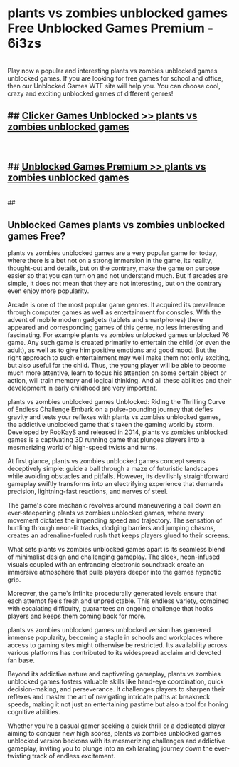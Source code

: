 # plants vs zombies unblocked games  Free Unblocked Games Premium - 6i3zs <br>
<br>
Play now a popular and interesting plants vs zombies unblocked games unblocked games. If you are looking for free games for school and office, then our Unblocked Games WTF site will help you. You can choose cool, crazy and exciting unblocked games of different genres!


## ##  [Clicker Games Unblocked >> plants vs zombies unblocked games](http://freeplayer.one?title=plants_vs_zombies_unblocked_games&ref=UGames)
  <br>

##  ## [Unblocked Games Premium >> plants vs zombies unblocked games](http://freeplayer.one?title=plants_vs_zombies_unblocked_games&ref=UGames)
  <br>
  ##



## Unblocked Games plants vs zombies unblocked games Free?

plants vs zombies unblocked games are a very popular game for today, where there is a bet not on a strong immersion in the game, its reality, thought-out and details, but on the contrary, make the game on purpose easier so that you can turn on and not understand much. But if arcades are simple, it does not mean that they are not interesting, but on the contrary even enjoy more popularity.

Arcade is one of the most popular game genres. It acquired its prevalence through computer games as well as entertainment for consoles. With the advent of mobile modern gadgets (tablets and smartphones) there appeared and corresponding games of this genre, no less interesting and fascinating. For example plants vs zombies unblocked games unblocked 76 game. Any such game is created primarily to entertain the child (or even the adult), as well as to give him positive emotions and good mood. But the right approach to such entertainment may well make them not only exciting, but also useful for the child. Thus, the young player will be able to become much more attentive, learn to focus his attention on some certain object or action, will train memory and logical thinking. And all these abilities and their development in early childhood are very important.

plants vs zombies unblocked games Unblocked: Riding the Thrilling Curve of Endless Challenge
Embark on a pulse-pounding journey that defies gravity and tests your reflexes with plants vs zombies unblocked games, the addictive unblocked game that's taken the gaming world by storm. Developed by RobKayS and released in 2014, plants vs zombies unblocked games is a captivating 3D running game that plunges players into a mesmerizing world of high-speed twists and turns.

At first glance, plants vs zombies unblocked games concept seems deceptively simple: guide a ball through a maze of futuristic landscapes while avoiding obstacles and pitfalls. However, its devilishly straightforward gameplay swiftly transforms into an electrifying experience that demands precision, lightning-fast reactions, and nerves of steel.

The game's core mechanic revolves around maneuvering a ball down an ever-steepening plants vs zombies unblocked games, where every movement dictates the impending speed and trajectory. The sensation of hurtling through neon-lit tracks, dodging barriers and jumping chasms, creates an adrenaline-fueled rush that keeps players glued to their screens.

What sets plants vs zombies unblocked games apart is its seamless blend of minimalist design and challenging gameplay. The sleek, neon-infused visuals coupled with an entrancing electronic soundtrack create an immersive atmosphere that pulls players deeper into the games hypnotic grip.

Moreover, the game's infinite procedurally generated levels ensure that each attempt feels fresh and unpredictable. This endless variety, combined with escalating difficulty, guarantees an ongoing challenge that hooks players and keeps them coming back for more.

plants vs zombies unblocked games unblocked version has garnered immense popularity, becoming a staple in schools and workplaces where access to gaming sites might otherwise be restricted. Its availability across various platforms has contributed to its widespread acclaim and devoted fan base.

Beyond its addictive nature and captivating gameplay, plants vs zombies unblocked games fosters valuable skills like hand-eye coordination, quick decision-making, and perseverance. It challenges players to sharpen their reflexes and master the art of navigating intricate paths at breakneck speeds, making it not just an entertaining pastime but also a tool for honing cognitive abilities.

Whether you're a casual gamer seeking a quick thrill or a dedicated player aiming to conquer new high scores, plants vs zombies unblocked games unblocked version beckons with its mesmerizing challenges and addictive gameplay, inviting you to plunge into an exhilarating journey down the ever-twisting track of endless excitement.